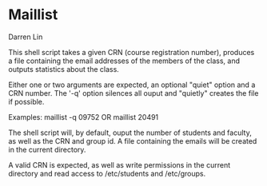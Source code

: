Maillist
========
Darren Lin

This shell script takes a given CRN (course registration number), 
produces a file containing the email addresses of the members of 
the class, and outputs statistics about the class. 

Either one or two arguments are expected, an optional
"quiet" option and a CRN number. The '-q' option
silences all ouput and "quietly" creates the file if possible.

Examples: maillist -q 09752
	   OR
	   maillist 20491

The shell script will, by default, ouput the number of students
and faculty, as well as the CRN and group id. A file containing
the emails will be created in the current directory.

A valid CRN is expected, as well as write permissions in the current 
directory and read access to /etc/students and /etc/groups.
